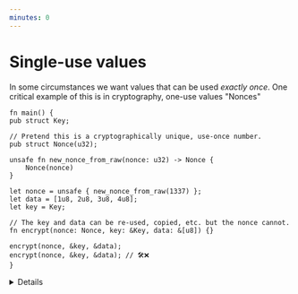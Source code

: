 ```yaml
---
minutes: 0
---
```


# Single-use values

In some circumstances we want values that can be used _exactly once_. One critical example of this is in cryptography, one-use values "Nonces"

```rust,editable
fn main() {
pub struct Key;

// Pretend this is a cryptographically unique, use-once number.
pub struct Nonce(u32);

unsafe fn new_nonce_from_raw(nonce: u32) -> Nonce {
    Nonce(nonce)
}

let nonce = unsafe { new_nonce_from_raw(1337) };
let data = [1u8, 2u8, 3u8, 4u8];
let key = Key;

// The key and data can be re-used, copied, etc. but the nonce cannot.
fn encrypt(nonce: Nonce, key: &Key, data: &[u8]) {}

encrypt(nonce, &key, &data);
encrypt(nonce, &key, &data); // 🛠️❌
}
```
<details>

- Owned "consumption" lets us model use-once values.

- Not implementing clone/copy here & making the interior type opaque (as per the newtype pattern) is _intentional_, as it prevents multiple uses of the same, API-controlled value.

- A Nonce is a additional piece of random, unique data during an encryption process that helps prevent "replay attacks".

- TODO: put a reference to how this is used in the Real World in rust cryptography.

</details>
